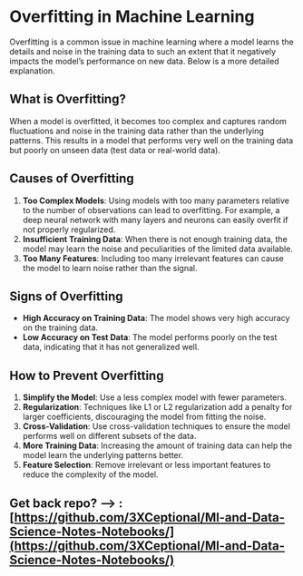 # Overfitting in Machine Learning

Overfitting is a common issue in machine learning where a model learns the details and noise in the training data to such an extent that it negatively impacts the model’s performance on new data. Below is a more detailed explanation.

## What is Overfitting?
When a model is overfitted, it becomes too complex and captures random fluctuations and noise in the training data rather than the underlying patterns. This results in a model that performs very well on the training data but poorly on unseen data (test data or real-world data).

## Causes of Overfitting
1. **Too Complex Models**: Using models with too many parameters relative to the number of observations can lead to overfitting. For example, a deep neural network with many layers and neurons can easily overfit if not properly regularized.
2. **Insufficient Training Data**: When there is not enough training data, the model may learn the noise and peculiarities of the limited data available.
3. **Too Many Features**: Including too many irrelevant features can cause the model to learn noise rather than the signal.

## Signs of Overfitting
- **High Accuracy on Training Data**: The model shows very high accuracy on the training data.
- **Low Accuracy on Test Data**: The model performs poorly on the test data, indicating that it has not generalized well.

## How to Prevent Overfitting
1. **Simplify the Model**: Use a less complex model with fewer parameters.
2. **Regularization**: Techniques like L1 or L2 regularization add a penalty for larger coefficients, discouraging the model from fitting the noise.
3. **Cross-Validation**: Use cross-validation techniques to ensure the model performs well on different subsets of the data.
4. **More Training Data**: Increasing the amount of training data can help the model learn the underlying patterns better.
5. **Feature Selection**: Remove irrelevant or less important features to reduce the complexity of the model.


## Get back repo? --> : [https://github.com/3XCeptional/Ml-and-Data-Science-Notes-Notebooks/](https://github.com/3XCeptional/Ml-and-Data-Science-Notes-Notebooks/)
